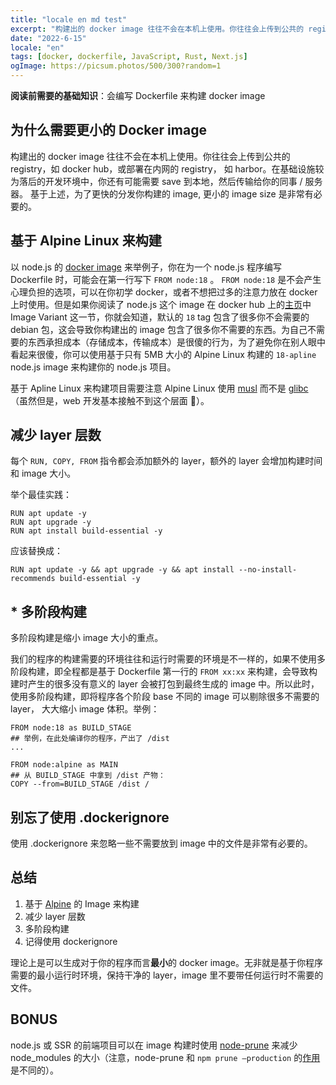 ```yaml
---
title: "locale en md test"
excerpt: "构建出的 docker image 往往不会在本机上使用。你往往会上传到公共的 registry，如 docker hub，或部署在内网的 registry， 如 harbor。在基础设施较为落后的开发环境中，你还有可能需要 save 到本地，然后传输给你的同事 / 服务器。 基于上述，为了更快的分发你构建的 image, 更小的 image size 是非常有必要的。"
date: "2022-6-15"
locale: "en"
tags: [docker, dockerfile, JavaScript, Rust, Next.js]
ogImage: https://picsum.photos/500/300?random=1
---
```


**阅读前需要的基础知识**：会编写 Dockerfile 来构建 docker image

## 为什么需要更小的 Docker image

构建出的 docker image 往往不会在本机上使用。你往往会上传到公共的 registry，如 docker hub，或部署在内网的 registry， 如 harbor。在基础设施较为落后的开发环境中，你还有可能需要 save 到本地，然后传输给你的同事 / 服务器。 基于上述，为了更快的分发你构建的 image, 更小的 image size 是非常有必要的。

## 基于 Alpine Linux 来构建

以 node.js 的 [docker image](https://hub.docker.com/_/node) 来举例子，你在为一个 node.js 程序编写 Dockerfile 时，可能会在第一行写下 `FROM node:18` 。 `FROM node:18` 是不会产生心理负担的选项，可以在你初学 docker，或者不想把过多的注意力放在 docker 上时使用。但是如果你阅读了 node.js 这个 image 在 docker hub 上的[主页](https://hub.docker.com/_/node)中 Image Variant 这一节，你就会知道，默认的 `18` tag 包含了很多你不会需要的 debian 包，这会导致你构建出的 image 包含了很多你不需要的东西。为自己不需要的东西承担成本（存储成本，传输成本）是很傻的行为，为了避免你在别人眼中看起来很傻，你可以使用基于只有 5MB 大小的 Alpine Linux 构建的 `18-apline` node.js image 来构建你的 node.js 项目。

基于 Apline Linux 来构建项目需要注意 Alpine Linux 使用 [musl](https://musl.libc.org/) 而不是 [glibc](https://www.gnu.org/software/libc/)（虽然但是，web 开发基本接触不到这个层面 **🤗**）。

## 减少 layer 层数

每个 `RUN, COPY, FROM` 指令都会添加额外的 layer，额外的 layer 会增加构建时间和 image 大小。

举个最佳实践：

```docker
RUN apt update -y
RUN apt upgrade -y
RUN apt install build-essential -y
```

应该替换成：

```docker
RUN apt update -y && apt upgrade -y && apt install --no-install-recommends build-essential -y
```

## \* 多阶段构建

多阶段构建是缩小 image 大小的重点。

我们的程序的构建需要的环境往往和运行时需要的环境是不一样的，如果不使用多阶段构建，即全程都是基于 Dockerfile 第一行的 `FROM xx:xx` 来构建，会导致构建时产生的很多没有意义的 layer 会被打包到最终生成的 image 中。所以此时，使用多阶段构建，即将程序各个阶段 base 不同的 image 可以剔除很多不需要的 layer， 大大缩小 image 体积。举例：

```docker
FROM node:18 as BUILD_STAGE
## 举例，在此处编译你的程序，产出了 /dist
...

FROM node:alpine as MAIN
## 从 BUILD_STAGE 中拿到 /dist 产物：
COPY --from=BUILD_STAGE /dist /
```

## 别忘了使用 .dockerignore

使用 .dockerignore 来忽略一些不需要放到 image 中的文件是非常有必要的。

## 总结

1. 基于 [Alpine](https://hub.docker.com/_/alpine) 的 Image 来构建
2. 减少 layer 层数
3. 多阶段构建
4. 记得使用 dockerignore

理论上是可以生成对于你的程序而言**最小**的 docker image。无非就是基于你程序需要的最小运行时环境，保持干净的 layer，image 里不要带任何运行时不需要的文件。

## BONUS

node.js 或 SSR 的前端项目可以在 image 构建时使用 [node-prune](https://github.com/tj/node-prune) 来减少 node_modules 的大小（注意，node-prune 和 `npm prune —production` 的[作用](https://docs.npmjs.com/cli/v8/commands/npm-prune)是不同的）。

